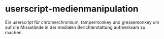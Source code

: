# userscript-medienmanipulation
Ein userscript für chrome/chromium, tampermonkey und greasemonkey um auf die Missstände in der medialen Berichterstattung aufmerksam zu machen.
